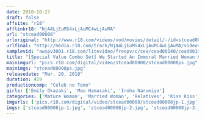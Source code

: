 ```yaml
---
date: 2018-10-27
draft: false
affsite: "r18"
afflinkr18: "NjA4LjEuMS4xLjAuMC4wLjAuMA"
url: "stcead00008"
urloriginal: "http://www.r18.com/videos/vod/movies/detail/-/id=stcead00008"
urlfinal: "http://media.r18.com/track/NjA4LjEuMS4xLjAuMC4wLjAuMA/videos/vod/movies/detail/-/id=stcead00008"
samplevid: "awspv3001.r18.com/litevideo/freepv/c/cea/cead00140/cead00140_dmb_w.mp4"
title: "[Special Value Combo Set] We Started An Immoral Married Woman Home Drinking Service Iroha Narumiya Emily Okazaki Mao Hamasaki"
mainimgurl: "pics.r18.com/digital/video/stcead00008/stcead00008ps.jpg"
mainimgs: "stcead00008ps.jpg"
releasedate: "Mar. 20, 2018"
duration: 419
productioncomp: "Celeb no Tomo"
girls: ['Emily Okazaki', 'Mao Hamasaki', 'Iroha Narumiya']
categories: ['Mature Woman', 'Married Woman', 'Relatives', 'Kiss Kiss', 'Drama', 'Hi-Def', 'Set Items']
imgurls: ['pics.r18.com/digital/video/stcead00008/stcead00008jp-1.jpg', 'pics.r18.com/digital/video/stcead00008/stcead00008jp-2.jpg', 'pics.r18.com/digital/video/stcead00008/stcead00008jp-3.jpg', 'pics.r18.com/digital/video/stcead00008/stcead00008jp-4.jpg', 'pics.r18.com/digital/video/stcead00008/stcead00008jp-5.jpg', 'pics.r18.com/digital/video/stcead00008/stcead00008jp-6.jpg', 'pics.r18.com/digital/video/stcead00008/stcead00008jp-7.jpg', 'pics.r18.com/digital/video/stcead00008/stcead00008jp-8.jpg', 'pics.r18.com/digital/video/stcead00008/stcead00008jp-9.jpg', 'pics.r18.com/digital/video/stcead00008/stcead00008jp-10.jpg', 'pics.r18.com/digital/video/stcead00008/stcead00008jp-11.jpg', 'pics.r18.com/digital/video/stcead00008/stcead00008jp-12.jpg', 'pics.r18.com/digital/video/stcead00008/stcead00008jp-13.jpg', 'pics.r18.com/digital/video/stcead00008/stcead00008jp-14.jpg', 'pics.r18.com/digital/video/stcead00008/stcead00008jp-15.jpg', 'pics.r18.com/digital/video/stcead00008/stcead00008jp-16.jpg', 'pics.r18.com/digital/video/stcead00008/stcead00008jp-17.jpg', 'pics.r18.com/digital/video/stcead00008/stcead00008jp-18.jpg', 'pics.r18.com/digital/video/stcead00008/stcead00008jp-19.jpg', 'pics.r18.com/digital/video/stcead00008/stcead00008jp-20.jpg']
imgs: ['stcead00008jp-1.jpg', 'stcead00008jp-2.jpg', 'stcead00008jp-3.jpg', 'stcead00008jp-4.jpg', 'stcead00008jp-5.jpg', 'stcead00008jp-6.jpg', 'stcead00008jp-7.jpg', 'stcead00008jp-8.jpg', 'stcead00008jp-9.jpg', 'stcead00008jp-10.jpg', 'stcead00008jp-11.jpg', 'stcead00008jp-12.jpg', 'stcead00008jp-13.jpg', 'stcead00008jp-14.jpg', 'stcead00008jp-15.jpg', 'stcead00008jp-16.jpg', 'stcead00008jp-17.jpg', 'stcead00008jp-18.jpg', 'stcead00008jp-19.jpg', 'stcead00008jp-20.jpg']
---
```

